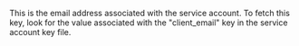This is the email address associated with the service account. To fetch this key, look for the value associated with the "client_email" key in the service account key file.